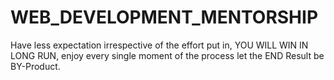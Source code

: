 # WEB_DEVELOPMENT_MENTORSHIP
Have less expectation irrespective of the effort put in, YOU WILL WIN IN LONG RUN, enjoy every single moment of the process let the END Result be BY-Product.
